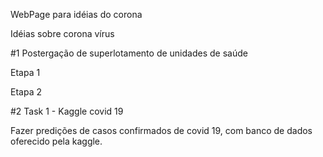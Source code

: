 
WebPage para idéias do corona


Idéias sobre corona vírus

#1 Postergação de superlotamento de unidades de saúde

Etapa 1

Etapa 2

#2 Task 1 - Kaggle covid 19

Fazer predições de casos confirmados de covid 19, com banco de dados oferecido pela kaggle.

